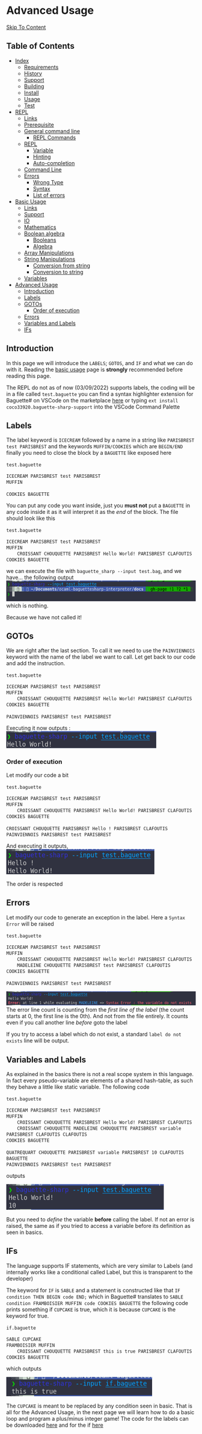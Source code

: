 # Advanced Usage
[Skip To Content](#introduction)
## Table of Contents
- [Index](index.md#)
  - [Requirements](index.md#requirements)
  - [History](index.md#history)
  - [Support](index.md#support)
  - [Building](index.md#building)
  - [Install](index.md#install)
  - [Usage](index.md#usage)
  - [Test](index.md#test)
- [REPL](repl.md#repl)
  - [Links](repl.md#links)
  - [Prerequisite](repl.md#prerequisite)
  - [General command line](repl.md#general-command-line)
    - [REPL Commands](repl.md#repl-commands)
  - [REPL](repl.md#repl-1)
    - [Variable](repl.md#variable)
    - [Hinting](repl.md#hinting)
    - [Auto-completion](repl.md#auto-completion)
  - [Command Line](repl.md#command-line)
  - [Errors](repl.md#errors)
    - [Wrong Type](repl.md#wrong-type)
    - [Syntax](repl.md#syntax)
    - [List of errors](repl.md#list-of-errors)
- [Basic Usage](basic.md#basic-usage)
  - [Links](basic.md#links)
  - [Support](basic.md#support)
  - [IO](basic.md#io)
  - [Mathematics](basic.md#mathematics)
  - [Boolean algebra](basic.md#boolean-algebra)
    - [Booleans](basic.md#booleans)
    - [Algebra](basic.md#algebra)
  - [Array Manipulations](basic.md#array-manipulations)
  - [String Manipulations](basic.md#string-manipulations)
    - [Conversion from string](basic.md#conversion-from-string)
    - [Conversion to string](basic.md#conversion-to-string)
  - [Variables](basic.md#variables)
- [Advanced Usage](#advanced-usage)
  - [Introduction](#introduction)
  - [Labels](#labels)
  - [GOTOs](#gotos)
    - [Order of execution](#order-of-execution)
  - [Errors](#errors)
  - [Variables and Labels](#variables-and-labels)
  - [IFs](#ifs)


## Introduction
In this page we will introduce the `LABELS`; 
`GOTOS`, and `IF` and what we can do with it.
Reading the [basic usage](basic.md) page is **strongly** recommended before reading this page.

The REPL do not as of now (03/09/2022) supports labels, the coding will be in a file called `test.baguette` you can find a syntax highlighter extension for Baguette# on VSCode on the marketplace [here](https://marketplace.visualstudio.com/items?itemName=coco33920.baguette-sharp-support) or typing `ext install coco33920.baguette-sharp-support` into the VSCode Command Palette

## Labels
The label keyword is `ICECREAM` followed by a name in a string like `PARISBREST test PARISBREST` and the keywords `MUFFIN/COOKIES` which are `BEGIN/END` finally you need to close the block by a `BAGUETTE`
like exposed here 

`test.baguette`
```baguette
ICECREAM PARISBREST test PARISBREST
MUFFIN

COOKIES BAGUETTE
```


You can put any code you want inside, just you **must not** put a `BAGUETTE` in any code inside it as it will interpret it as the *end* of the block.
The file should look like this

`test.baguette`
```baguette
ICECREAM PARISBREST test PARISBREST
MUFFIN 
    CROISSANT CHOUQUETTE PARISBREST Hello World! PARISBREST CLAFOUTIS
COOKIES BAGUETTE
```
we can execute the file with
`baguette_sharp --input test.bag`, 
and we have... the following output
![nothing](img/nothing.png)
which is nothing.

Because we have not called it!

## GOTOs
We are right after the last section. To call it we need to use the `PAINVIENNOIS` keyword with the name of the label we want to call. 
Let get back to our code and add the instruction.

`test.baguette`
```baguette
ICECREAM PARISBREST test PARISBREST
MUFFIN 
    CROISSANT CHOUQUETTE PARISBREST Hello World! PARISBREST CLAFOUTIS
COOKIES BAGUETTE

PAINVIENNOIS PARISBREST test PARISBREST
```
Executing it now outputs : 
![output](img/output.png)

### Order of execution
Let modify our code a bit 

`test.baguette`
```baguette
ICECREAM PARISBREST test PARISBREST
MUFFIN 
    CROISSANT CHOUQUETTE PARISBREST Hello World! PARISBREST CLAFOUTIS
COOKIES BAGUETTE

CROISSANT CHOUQUETTE PARISBREST Hello ! PARISBREST CLAFOUTIS
PAINVIENNOIS PARISBREST test PARISBREST
```
And executing it outputs,
![order](img/order.png)

The order is respected

## Errors
Let modify our code to generate an exception in the label. Here a `Syntax Error` will be raised

`test.baguette`
```baguette
ICECREAM PARISBREST test PARISBREST
MUFFIN 
    CROISSANT CHOUQUETTE PARISBREST Hello World! PARISBREST CLAFOUTIS
    MADELEINE CHOUQUETTE PARISBREST test PARISBREST CLAFOUTIS
COOKIES BAGUETTE

PAINVIENNOIS PARISBREST test PARISBREST
```
![error](img/error.png)
The error line count is counting from the *first line of the label* (the count starts at 0, the first line is the 0th). And not from the file entirely.
It counts even if you call another line *before* goto the label

If you try to access a label which do not exist, a standard `label do not exists` line will be output.

## Variables and Labels
As explained in the basics there is not a real scope system in this language. In fact every pseudo-variable are elements of a shared hash-table, as such they behave a little like static variable.
The following code 

`test.baguette`
```
ICECREAM PARISBREST test PARISBREST
MUFFIN 
    CROISSANT CHOUQUETTE PARISBREST Hello World! PARISBREST CLAFOUTIS
    CROISSANT CHOUQUETTE MADELEINE CHOUQUETTE PARISBREST variable PARISBREST CLAFOUTIS CLAFOUTIS
COOKIES BAGUETTE

QUATREQUART CHOUQUETTE PARISBREST variable PARISBREST 10 CLAFOUTIS BAGUETTE
PAINVIENNOIS PARISBREST test PARISBREST 
```
outputs

![variable](img/variablelabel.png)

But you need to *define* the variable **before** calling the label. If not an error is raised, the same as if you tried to access a variable before its definition as seen in basics.

## IFs
The language supports IF statements, which are very similar to Labels (and internally works like a conditional called Label, but this is transparent to the developer)

The keyword for `IF` is `SABLE` and a statement is constructed like that `IF condition THEN BEGIN code END;` which in Baguette# translates to
`SABLE condition FRAMBOISIER MUFFIN code COOKIES BAGUETTE`
the following code prints something if `CUPCAKE` is true, which it is because `CUPCAKE` is the keyword for true.

`if.baguette`
```baguette
SABLE CUPCAKE 
FRAMBOISIER MUFFIN 
    CROISSANT CHOUQUETTE PARISBREST this is true PARISBREST CLAFOUTIS
COOKIES BAGUETTE
```
which outputs

![true](img/true.png)

The `CUPCAKE` is meant to be replaced by any condition seen in basic.
That is all for the Advanced Usage, in the next page we will learn how to do a basic loop and program a 
plus/minus integer game! 
The code for the labels can be downloaded [here](test.baguette) and for the if [here](if.baguette)
